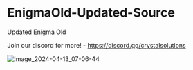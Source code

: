 
# EnigmaOld-Updated-Source

Updated Enigma Old

Join our discord for more! - https://discord.gg/crystalsolutions

![image_2024-04-13_07-06-44](https://github.com/pulsare2568/EnigmaOld-Updated-Source/assets/166839370/fe9ef463-7df9-4c9b-a1ae-08c60b70e9b3)
